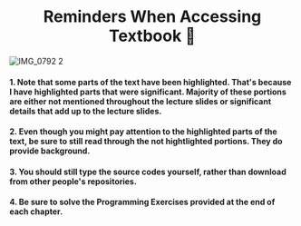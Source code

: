 # <h1 align="center"> Reminders When Accessing Textbook :book:

![IMG_0792 2](https://user-images.githubusercontent.com/73013239/105322579-6ba0df00-5c0c-11eb-9a7a-b4449b0b7d45.GIF)

#### 1. Note that some parts of the text have been highlighted. That's because I have highlighted parts that were significant. Majority of these portions are either not mentioned throughout the lecture slides or significant details that add up to the lecture slides.
#### 2. Even though you might pay attention to the highlighted parts of the text, be sure to still read through the not hightlighted portions. They do provide background.
#### 3. You should still type the source codes yourself, rather than download from other people's repositories. 
#### 4. Be sure to solve the Programming Exercises provided at the end of each chapter. 
